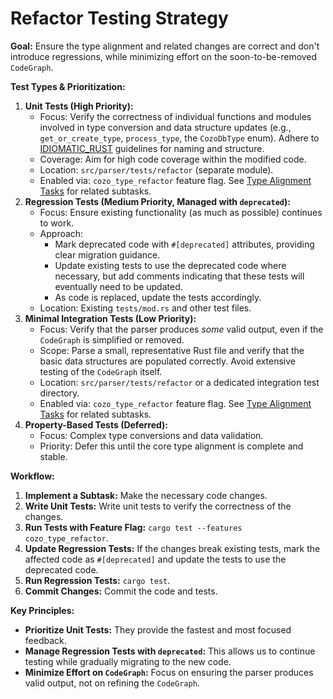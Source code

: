 # Refactor Testing Strategy

**Goal:** Ensure the type alignment and related changes are correct and don't introduce regressions, while minimizing effort on the soon-to-be-removed `CodeGraph`.

**Test Types & Prioritization:**

1.  **Unit Tests (High Priority):**
    *   Focus: Verify the correctness of individual functions and modules involved in type conversion and data structure updates (e.g., `get_or_create_type`, `process_type`, the `CozoDbType` enum).  Adhere to [IDIOMATIC_RUST](ai_workflow/AI_Always_Instructions/IDIOMATIC_RUST.md) guidelines for naming and structure.
    *   Coverage: Aim for high code coverage within the modified code.
    *   Location: `src/parser/tests/refactor` (separate module).
    *   Enabled via: `cozo_type_refactor` feature flag.  See [Type Alignment Tasks](gemma_workflow/tasks/type_alignment_tasks.md) for related subtasks.
2.  **Regression Tests (Medium Priority, Managed with `deprecated`):**
    *   Focus: Ensure existing functionality (as much as possible) continues to work.
    *   Approach:
        *   Mark deprecated code with `#[deprecated]` attributes, providing clear migration guidance.
        *   Update existing tests to use the deprecated code where necessary, but add comments indicating that these tests will eventually need to be updated.
        *   As code is replaced, update the tests accordingly.
    *   Location: Existing `tests/mod.rs` and other test files.
3.  **Minimal Integration Tests (Low Priority):**
    *   Focus: Verify that the parser produces *some* valid output, even if the `CodeGraph` is simplified or removed.
    *   Scope: Parse a small, representative Rust file and verify that the basic data structures are populated correctly. Avoid extensive testing of the `CodeGraph` itself.
    *   Location: `src/parser/tests/refactor` or a dedicated integration test directory.
    *   Enabled via: `cozo_type_refactor` feature flag.  See [Type Alignment Tasks](gemma_workflow/tasks/type_alignment_tasks.md) for related subtasks.
4.  **Property-Based Tests (Deferred):**
    *   Focus: Complex type conversions and data validation.
    *   Priority: Defer this until the core type alignment is complete and stable.

**Workflow:**

1.  **Implement a Subtask:** Make the necessary code changes.
2.  **Write Unit Tests:** Write unit tests to verify the correctness of the changes.
3.  **Run Tests with Feature Flag:** `cargo test --features cozo_type_refactor`.
4.  **Update Regression Tests:** If the changes break existing tests, mark the affected code as `#[deprecated]` and update the tests to use the deprecated code.
5.  **Run Regression Tests:** `cargo test`.
6.  **Commit Changes:** Commit the code and tests.

**Key Principles:**

*   **Prioritize Unit Tests:** They provide the fastest and most focused feedback.
*   **Manage Regression Tests with `deprecated`:** This allows us to continue testing while gradually migrating to the new code.
*   **Minimize Effort on `CodeGraph`:** Focus on ensuring the parser produces valid output, not on refining the `CodeGraph`.
